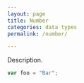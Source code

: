 ```yaml
---
layout: page
title: Number
categories: data types
permalink: /number/

---
```


Description.

```js
var foo = "Bar";
```
